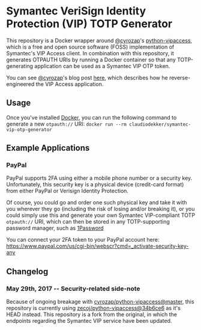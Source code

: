 Symantec VeriSign Identity Protection (VIP) TOTP Generator
================

This repository is a Docker wrapper around [@cyrozap](https://github.com/cyrozap)'s [python-vipaccess](https://github.com/cyrozap/python-vipaccess), which is a free and open source software (FOSS) implementation of Symantec's VIP Access client. In combination with this repository, it generates OTPAUTH URIs by running a Docker container so that any TOTP-generating application can be used as a Symantec VIP OTP token.

You can see [@cyrozap](https://github.com/cyrozap)'s blog post [here](https://www.cyrozap.com/2014/09/29/reversing-the-symantec-vip-access-provisioning-protocol/), which describes how he reverse-engineered the VIP Access application.

Usage
-----

Once you've installed [Docker](https://www.docker.com/), you can run the following command to generate a new `otpauth://` URI:
```docker run --rm claudiodekker/symantec-vip-otp-generator```


Example Applications
-----

### PayPal
PayPal supports 2FA using either a mobile phone number or a security key. Unfortunately, this security key is a physical device (credit-card format) from either PayPal or Verisign Identity Protection.

Of course, you could go and order one such physical key and take it with you wherever they go (including the risk of losing and/or breaking it), or you could simply use this and generate your own Symantec VIP-compliant TOTP `otpauth://` URI, which can then be stored in any TOTP-supporting password manager, such as [1Password](https://1password.com/)

You can connect your 2FA token to your PayPal account here: https://www.paypal.com/us/cgi-bin/webscr?cmd=_activate-security-key-any


Changelog
-----

### May 29th, 2017 -- Security-related side-note
Because of ongoing breakage with [cyrozap/python-vipaccess@master](https://github.com/cyrozap/python-vipaccess/commits/master), this repository is currently using [zecoj/python-vipaccess@34b6ce6](https://github.com/zecoj/python-vipaccess/commit/34b6ce697429892141ad511d5e8e4b95e40abb98) as it's HEAD instead.
This repository is a fork from the original, in which the endpoints regarding the Symantec VIP service have been updated.
